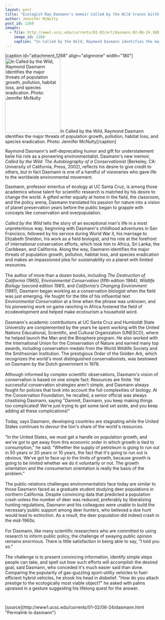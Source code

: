 ```yaml
---
layout: post
title: "Ecologist Ray Dasmann's memoir Called by the Wild traces birth of environmentalism"
author: Jennifer McNulty
post_id: 1269
images:
  - file: http://www1.ucsc.edu/currents/01-02/art/dasmann.02-06-24.180.jpg
    image_id: 1268
    caption: "In Called by the Wild, Raymond Dasmann identifies the major threats of population growth, pollution, habitat loss, and species eradication. Photo: Jennifer McNulty"
---
```


[caption id="attachment_1268" align="alignnone" width="180"]<a href="http://localhost/mysite/wp-content/uploads/2002/06/dasmann.02-06-24.180.jpg"><img class="size-full wp-image-1268" src="http://localhost/mysite/wp-content/uploads/2002/06/dasmann.02-06-24.180.jpg" alt="In Called by the Wild, Raymond Dasmann identifies the major threats of population growth, pollution, habitat loss, and species eradication. Photo: Jennifer McNulty" width="180" height="243" /></a>In Called by the Wild, Raymond Dasmann identifies the major threats of population growth, pollution, habitat loss, and species eradication. Photo: Jennifer McNulty[/caption]
<p>
  Raymond Dasmann's self-deprecating humor and gift for understatement belie his role as a pioneering environmentalist. Dasmann's new memoir, <i>Called by the Wild: The Autobiography of a Conservationist</i> (Berkeley, CA: University of California, Press, 2002), reflects his desire to give credit to others, but in fact Dasmann is one of a handful of visionaries who gave life to the worldwide environmental movement.
</p>Dasmann, professor emeritus of ecology at UC Santa Cruz, is among those academics whose talent for scientific research is matched by his desire to change the world. A gifted writer equally at home in the field, the classroom, and the policy arena, Dasmann translated his passion for nature into a vision of planet preservation years before the public began to grapple with concepts like conservation and overpopulation.<br>
<br>
<i>Called by the Wild</i> tells the story of an exceptional man's life in a most unpretentious way, beginning with Dasmann's childhood adventures in San Francisco, followed by his service during World War II, his marriage to Elizabeth Sheldon, his work as a field biologist, and his role at the forefront of international conservation efforts, which took him to Africa, Sri Lanka, the Caribbean, and California. Along the way, Dasmann identifies the major threats of population growth, pollution, habitat loss, and species eradication and makes an impassioned plea for sustainability on a planet with limited resources.<br>
<br>
The author of more than a dozen books, including <i>The Destruction of California</i> (1965), <i>Environmental Conservation</i> (fifth edition 1984), <i>Wildlife Biology</i> (second edition 1981), and <i>California's Changing Environment</i> (1981), Dasmann began working as a conservation biologist when the field was just emerging. He fought for the title of his influential text <i>Environmental Conservation</i> at a time when the phrase was unknown, and his pioneering work on game ranching in Africa fostered the field of ecodevelopment and helped make ecotourism a household word.<br>
<br>
Dasmann's academic contributions at UC Santa Cruz and Humboldt State University are complemented by the years he spent working with the United Nations Educational, Scientific, and Cultural Organization (UNESCO), where he helped launch the Man and the Biosphere program. He also worked with the International Union for the Conservation of Nature and earned many top awards, including conservation medals from the World Wildlife Society and the Smithsonian Institution. The prestigious Order of the Golden Ark, which recognizes the world's most distinguished conservationists, was bestowed on Dasmann by the Dutch government in 1978.<br>
<br>
Although informed by complex scientific observations, Dasmann's vision of conservation is based on one simple fact: Resources are finite. Yet successful conservation strategies aren't simple, and Dasmann always fought for policies that took into account the full complexities of biology. At the Conservation Foundation, he recalled, a senior official was always chastising Dasmann, saying "Dammit, Dasmann, you keep making things too complicated! We're just trying to get some land set aside, and you keep adding all these complications!"<br>
<br>
Today, says Dasmann, developing countries are stagnating while the United States continues to devour the lion's share of the world's resources.<br>
<br>
"In the United States, we must get a handle on population growth, and we've got to get away from this economic order in which growth is tied to consumption," he said. "Whether the supply of petroleum is going to run out in 50 years or 20 years or 10 years, the fact that it's going to run out is obvious. We've got to face up to the limits of growth, because growth is going to be limited whether we do it voluntarily or not. The growth orientation and the consumerism orientation is really the basis of the problem."<br>
<br>
The public-relations challenges environmentalists face today are similar to those Dasmann faced as a graduate student studying deer populations in northern California. Despite convincing data that predicted a population crash unless the number of deer was reduced, preferably by liberalizing hunting regulations, Dasmann and his colleagues were unable to build the necessary public support among deer hunters, who believed a doe hunt would lead to extinction. As a result, the deer population did indeed crash in the mid-1960s.<br>
<br>
For Dasmann, like many scientific researchers who are committed to using research to inform public policy, the challenge of swaying public opinion remains enormous. There is little satisfaction in being able to say, "I told you so."<br>
<br>
The challenge is to present convincing information, identify simple steps people can take, and spell out how such efforts will accomplish the desired goal, said Dasmann, who conceded it's much easier said than done. Comparing the popularity of gas-guzzling sport-utility vehicles to fuel-efficient hybrid vehicles, he shook his head in disbelief. "How do you attach prestige to the ecologically most viable object?" he asked with palms upraised in a gesture suggesting his lifelong quest for the answer.
<p>
  <br>

</p>
<p>

</p>
[source](http://www1.ucsc.edu/currents/01-02/06-24/dasmann.html "Permalink to dasmann")
